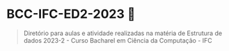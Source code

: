 # BCC-IFC-ED2-2023 :game_die:
> Diretório para aulas e atividade realizadas na matéria de Estrutura de dados 2023-2 - Curso Bacharel em Ciência da Computação - IFC
